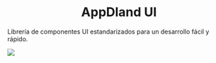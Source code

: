 <h1 align="center">AppDland UI</h1>

<p>Librería de componentes UI estandarizados para un desarrollo fácil y rápido.</p>

<p align="left">
<img src="https://img.shields.io/badge/STATUS-EN%20DESAROLLO-green">
</p>